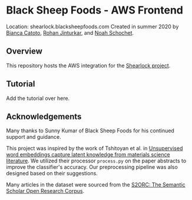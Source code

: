 # Black Sheep Foods - AWS Frontend
Location: shearlock.blacksheepfoods.com
Created in summer 2020 by [Bianca Catoto](www.github.com/bcatoto), [Rohan Jinturkar](www.github.com/rjintu), and [Noah Schochet](www.github.com/noahschochet).

## Overview
This repository hosts the AWS integration for the [Shearlock project](http://www.github.com/bcatoto/bsf). 

## Tutorial
Add the tutorial over here.

## Acknowledgements
Many thanks to Sunny Kumar of Black Sheep Foods for his continued support and guidance.

This project was inspired by the work of Tshitoyan et al. in [Unsupervised word embeddings capture latent knowledge from materials science literature](https://github.com/materialsintelligence/mat2vec). We utilized their processor `process.py` on the paper abstracts to improve the classifier's accuracy. Our preprocessing pipeline was also designed based on their suggestions. 

Many articles in the dataset were sourced from the [S2ORC: The Semantic Scholar Open Research Corpus](https://www.aclweb.org/anthology/2020.acl-main.447).
